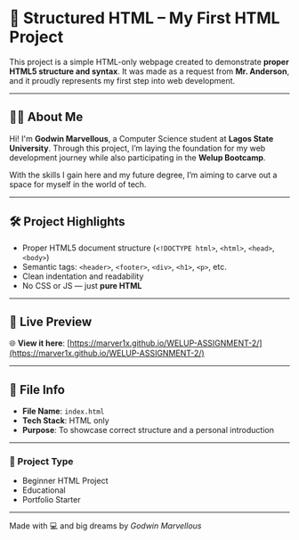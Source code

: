 # 🧱 Structured HTML – My First HTML Project

This project is a simple HTML-only webpage created to demonstrate **proper HTML5 structure and syntax**. It was made as a request from **Mr. Anderson**, and it proudly represents my first step into web development.

---

## 👨‍💻 About Me

Hi! I'm **Godwin Marvellous**, a Computer Science student at **Lagos State University**. Through this project, I’m laying the foundation for my web development journey while also participating in the **Welup Bootcamp**.

With the skills I gain here and my future degree, I’m aiming to carve out a space for myself in the world of tech.

---

## 🛠️ Project Highlights

- Proper HTML5 document structure (`<!DOCTYPE html>`, `<html>`, `<head>`, `<body>`)
- Semantic tags: `<header>`, `<footer>`, `<div>`, `<h1>`, `<p>`, etc.
- Clean indentation and readability
- No CSS or JS — just **pure HTML**

---

## 🚀 Live Preview

🌐 **View it here**: [https://marver1x.github.io/WELUP-ASSIGNMENT-2/](https://marver1x.github.io/WELUP-ASSIGNMENT-2/)

---

## 📂 File Info

- **File Name**: `index.html`
- **Tech Stack**: HTML only
- **Purpose**: To showcase correct structure and a personal introduction

---

### 📌 Project Type

- Beginner HTML Project  
- Educational  
- Portfolio Starter  

---

Made with 💻 and big dreams by *Godwin Marvellous*
